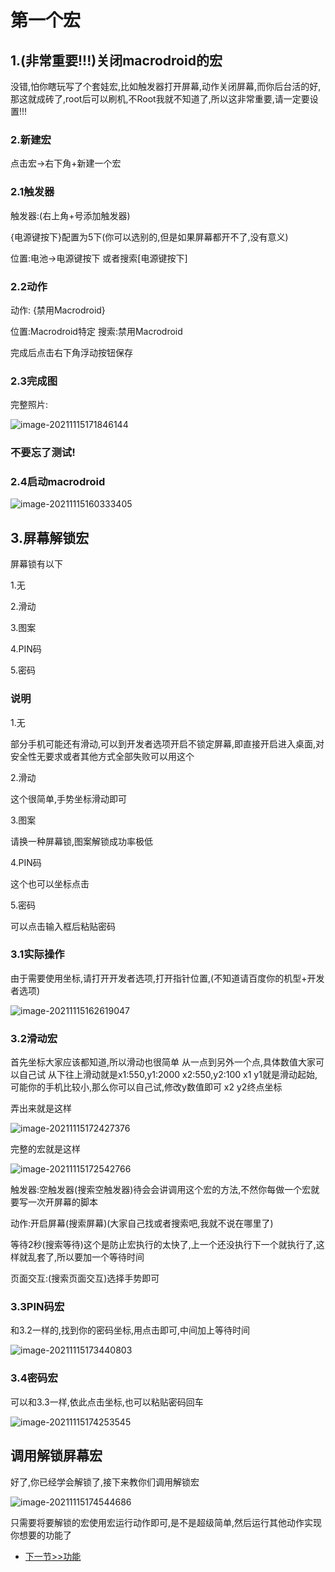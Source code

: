 # 第一个宏

## 1.(非常重要!!!)关闭macrodroid的宏

没错,怕你瞎玩写了个套娃宏,比如触发器打开屏幕,动作关闭屏幕,而你后台活的好,那这就成砖了,root后可以刷机,不Root我就不知道了,所以这非常重要,请一定要设置!!! 

### 2.新建宏

点击宏->右下角+新建一个宏

### 2.1触发器

触发器:(右上角+号添加触发器)

{电源键按下}配置为5下(你可以选别的,但是如果屏幕都开不了,没有意义)

位置:电池->电源键按下
或者搜索[电源键按下]

### 2.2动作

动作:
{禁用Macrodroid}

位置:Macrodroid特定
搜索:禁用Macrodroid

完成后点击右下角浮动按钮保存

### 2.3完成图

完整照片:

![image-20211115171846144](https://cdn.jsdelivr.net/gh/Goojoe/picgo/macrodroid/macrodroidoff.png)

### 不要忘了测试!

### 2.4启动macrodroid

![image-20211115160333405](https://cdn.jsdelivr.net/gh/Goojoe/picgo/macrodroid/macrodroidon.png)

## 3.屏幕解锁宏

屏幕锁有以下

1.无

2.滑动

3.图案

4.PIN码

5.密码

### 说明

1.无

部分手机可能还有滑动,可以到开发者选项开启不锁定屏幕,即直接开启进入桌面,对安全性无要求或者其他方式全部失败可以用这个

2.滑动

这个很简单,手势坐标滑动即可

3.图案

请换一种屏幕锁,图案解锁成功率极低

4.PIN码

这个也可以坐标点击

5.密码

可以点击输入框后粘贴密码

### 3.1实际操作
由于需要使用坐标,请打开开发者选项,打开指针位置,(不知道请百度你的机型+开发者选项)

![image-20211115162619047](https://cdn.jsdelivr.net/gh/Goojoe/picgo/macrodroid/coordinateon.png)

### 3.2滑动宏
首先坐标大家应该都知道,所以滑动也很简单
从一点到另外一个点,具体数值大家可以自己试
从下往上滑动就是x1:550,y1:2000 x2:550,y2:100
x1 y1就是滑动起始,可能你的手机比较小,那么你可以自己试,修改y数值即可
x2 y2终点坐标

弄出来就是这样

![image-20211115172427376](https://cdn.jsdelivr.net/gh/Goojoe/picgo/macrodroid/xy1.png)

完整的宏就是这样

![image-20211115172542766](https://cdn.jsdelivr.net/gh/Goojoe/picgo/macrodroid/Completemacro.png)

触发器:空触发器(搜索空触发器)待会会讲调用这个宏的方法,不然你每做一个宏就要写一次开屏幕的脚本

动作:开启屏幕(搜索屏幕)(大家自己找或者搜索吧,我就不说在哪里了)

等待2秒(搜索等待)这个是防止宏执行的太快了,上一个还没执行下一个就执行了,这样就乱套了,所以要加一个等待时间

页面交互:(搜索页面交互)选择手势即可



### 3.3PIN码宏

和3.2一样的,找到你的密码坐标,用点击即可,中间加上等待时间

![image-20211115173440803](https://cdn.jsdelivr.net/gh/Goojoe/picgo/macrodroid/PINmacro.png)

### 3.4密码宏

可以和3.3一样,依此点击坐标,也可以粘贴密码回车

![image-20211115174253545](https://cdn.jsdelivr.net/gh/Goojoe/picgo/macrodroid/passwordmacro.png)

## 调用解锁屏幕宏

好了,你已经学会解锁了,接下来教你们调用解锁宏

![image-20211115174544686](https://cdn.jsdelivr.net/gh/Goojoe/picgo/macrodroid/macrorun.png)

只需要将要解锁的宏使用宏运行动作即可,是不是超级简单,然后运行其他动作实现你想要的功能了

- [下一节>>功能](2-entry/function)